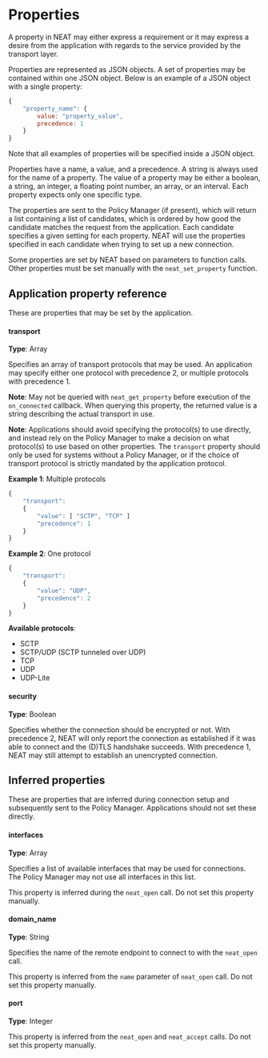 # Properties

A property in NEAT may either express a requirement or it may express a desire
from the application with regards to the service provided by the transport
layer.

Properties are represented as JSON objects. A set of properties may be contained
within one JSON object. Below is an example of a JSON object with a single property:

```javascript
{
    "property_name": {
        value: "property_value",
        precedence: 1
    }
}
```

Note that all examples of properties will be specified inside a JSON object.

Properties have a name, a value, and a precedence. A string is always used for
the name of a property. The value of a property may be either a boolean, a
string, an integer, a floating point number, an array, or an interval. Each
property expects only one specific type.

The properties are sent to the Policy Manager (if present), which will return a
list containing a list of candidates, which is ordered by how good the
candidate matches the request from the application. Each candidate specifies a
given setting for each property. NEAT will use the properties specified in each
candidate when trying to set up a new connection.

Some properties are set by NEAT based on parameters to function calls. Other
properties must be set manually with the `neat_set_property` function.

## Application property reference

These are properties that may be set by the application.

#### transport

**Type**: Array

Specifies an array of transport protocols that may be used. An application may
specify either one protocol with precedence 2, or multiple protocols with
precedence 1.

**Note**: May not be queried with `neat_get_property` before execution of the
`on_connected` callback. When querying this property, the returned value is a
string describing the actual transport in use.

**Note**: Applications should avoid specifying the protocol(s) to use directly,
and instead rely on the Policy Manager to make a decision on what protocol(s)
to use based on other properties. The `transport` property should only be used
for systems without a Policy Manager, or if the choice of transport protocol is
strictly mandated by the application protocol.


**Example 1**: Multiple protocols

```javascript
{
    "transport": 
    {
        "value": [ "SCTP", "TCP" ]
        "precedence": 1
    }
}
```

**Example 2**: One protocol

```javascript
{
    "transport": 
    {
        "value": "UDP",
        "precedence": 2
    }
}
```

**Available protocols**:

- SCTP
- SCTP/UDP (SCTP tunneled over UDP)
- TCP
- UDP
- UDP-Lite

#### security

**Type**: Boolean

Specifies whether the connection should be encrypted or not. With precedence 2,
NEAT will only report the connection as established if it was able to connect
and the (D)TLS handshake succeeds. With precedence 1, NEAT may still attempt to
establish an unencrypted connection.

## Inferred properties

These are properties that are inferred during connection setup and subsequently
sent to the Policy Manager. Applications should not set these directly.

#### interfaces

**Type**: Array

Specifies a list of available interfaces that may be used for connections. The
Policy Manager may not use all interfaces in this list.

This property is inferred during the `neat_open` call. Do not set this property
manually.

#### domain_name

**Type**: String

Specifies the name of the remote endpoint to connect to with the `neat_open` call.

This property is inferred from the `name` parameter of `neat_open` call. Do not
set this property manually.

#### port

**Type**: Integer

This property is inferred from the `neat_open` and `neat_accept` calls. Do not
set this property manually.

